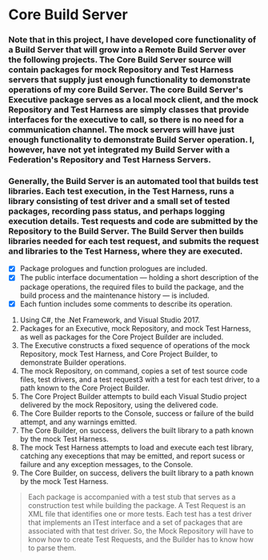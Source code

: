 # Core Build Server
### Note that in this project, I have developed core functionality of a Build Server that will grow into a Remote Build Server over the following projects. The Core Build Server source will contain packages for mock Repository and Test Harness servers that supply just enough functionality to demonstrate operations of my core Build Server. The core Build Server's Executive package serves as a local mock client, and the mock Repository and Test Harness are simply classes that provide interfaces for the executive to call, so there is no need for a communication channel. The mock servers will have just enough functionality to demonstrate Build Server operation. I, however, have not yet integrated my Build Server with a Federation's Repository and Test Harness Servers.

### Generally, the Build Server is an automated tool that builds test libraries. Each test execution, in the Test Harness, runs a library consisting of test driver and a small set of tested packages, recording pass status, and perhaps logging execution details. Test requests and code are submitted by the Repository to the Build Server. The Build Server then builds libraries needed for each test request, and submits the request and libraries to the Test Harness, where they are executed.

- [x] Package prologues and function prologues are included.
- [x] The public interface documentation — holding a short description of the package operations, the required files to build the package, and the build process and the maintenance history — is included.
- [x] Each funtion includes some comments to describe its operation.

1. Using C#, the .Net Framework, and Visual Studio 2017.
1. Packages for an Executive, mock Repository, and mock Test Harness, as well as packages for the Core Project Builder are included.
1. The Executive constructs a fixed sequence of operations of the mock Repository, mock Test Harness, and Core Project Builder, to demonstrate Builder operations.
1. The mock Repository, on command, copies a set of test source code files, test drivers, and a test request3 with a test for each test driver, to a path known to the Core Project Builder.
1. The Core Project Builder attempts to build each Visual Studio project delivered by the mock Repository, using the delivered code.
1. The Core Builder reports to the Console, success or failure of the build attempt, and any warnings emitted.
1. The Core Builder, on success, delivers the built library to a path known by the mock Test Harness.
1. The mock Test Harness attempts to load and execute each test library, catching any execeptions that may be emitted, and report sucess or failure and any exception messages, to the Console.
1. The Core Builder, on success, delivers the built library to a path known by the mock Test Harness.

> Each package is accompanied with a test stub that serves as a construction test while building the package. 
> A Test Request is an XML file that identifies one or more tests. Each test has a test driver that implements an ITest interface and a set of packages that are associated with that test driver. So, the Mock Repository will have to know how to create Test Requests, and the Builder has to know how to parse them.

